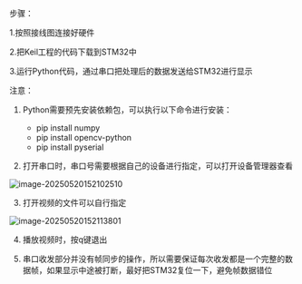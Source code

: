 步骤：

1.按照接线图连接好硬件

2.把Keil工程的代码下载到STM32中

3.运行Python代码，通过串口把处理后的数据发送给STM32进行显示



注意：

1. Python需要预先安装依赖包，可以执行以下命令进行安装：
    - pip install numpy
    - pip install opencv-python	
    - pip install pyserial

2. 打开串口时，串口号需要根据自己的设备进行指定，可以打开设备管理器查看

![image-20250520152102510](C:\Users\28374\Desktop\Personal\STUDY\STM32入门教程资料\MyCode\写I2C测试\assets\image-20250520152102510.png)

3. 打开视频的文件可以自行指定

![image-20250520152113801](C:\Users\28374\Desktop\Personal\STUDY\STM32入门教程资料\MyCode\写I2C测试\assets\image-20250520152113801.png)

4. 播放视频时，按q键退出



5. 串口收发部分并没有帧同步的操作，所以需要保证每次收发都是一个完整的数据帧，如果显示中途被打断，最好把STM32复位一下，避免帧数据错位